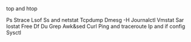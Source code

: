 

top and htop

Ps
Strace
Lsof
Ss and netstat
Tcpdump
Dmesg -H
Journalctl
Vmstat
Sar
Iostat
Free
Df
Du
Grep
Awk&sed
Curl
Ping and traceroute
Ip and if config
Sysctl